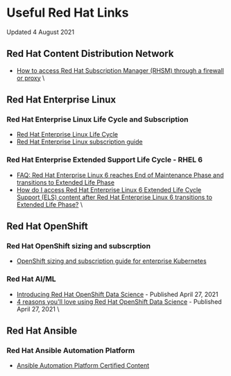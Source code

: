 # Useful Red Hat Links
Updated 4 August 2021

## Red Hat Content Distribution Network
- [How to access Red Hat Subscription Manager (RHSM) through a firewall or proxy](https://access.redhat.com/solutions/65300)
\


## Red Hat Enterprise Linux
### Red Hat Enterprise Linux Life Cycle and Subscription
- [Red Hat Enterprise Linux Life Cycle](https://access.redhat.com/support/policy/updates/errata)
- [Red Hat Enterprise Linux subscription guide](https://www.redhat.com/en/resources/Linux-rhel-subscription-guide)

### Red Hat Enterprise Extended Support Life Cycle - RHEL 6
- [FAQ: Red Hat Enterprise Linux 6 reaches End of Maintenance Phase and transitions to Extended Life Phase](https://access.redhat.com/solutions/690063)
- [How do I access Red Hat Enterprise Linux 6 Extended Life Cycle Support (ELS) content after Red Hat Enterprise Linux 6 transitions to Extended Life Phase?](https://access.redhat.com/articles/4873951)
\


## Red Hat OpenShift
### Red Hat OpenShift sizing and subscrption
- [OpenShift sizing and subscription guide for enterprise Kubernetes](https://www.redhat.com/en/resources/openshift-subscription-sizing-guide)


### Red Hat AI/ML
- [Introducing Red Hat OpenShift Data Science](https://www.redhat.com/en/blog/introducing-red-hat-openshift-data-science) - Published April 27, 2021
- [4 reasons you'll love using Red Hat OpenShift Data Science](https://developers.redhat.com/blog/2021/04/27/4-reasons-youll-love-using-red-hat-openshift-data-science) - Published April 27, 2021
\


## Red Hat Ansible
### Red Hat Ansible Automation Platform
- [Ansible Automation Platform Certified Content](https://access.redhat.com/articles/3642632)

